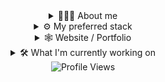 <div align="center">
  <details>
    <summary>
      🙋🏻‍♂️ About me
    </summary>
    <p>Hey! My name is Jesse. I'm a software engineer with a B.S. in Computer Science from NJIT.</p>
  </details>
  <details>
    <summary>
      ⚙️ My preferred stack
    </summary>
    <div>
      <picture>
        <source media="(prefers-color-scheme: dark)" srcset="https://skillicons.dev/icons?i=ts&theme=dark" />
        <source media="(prefers-color-scheme: light)" srcset="https://skillicons.dev/icons?i=ts&theme=light" />
        <img src="https://skillicons.dev/icons?i=ts" width="48" height="48" alt="Typescript Icon" />
      </picture>
      <picture>
        <source media="(prefers-color-scheme: dark)" srcset="https://skillicons.dev/icons?i=nextjs&theme=dark" />
        <source media="(prefers-color-scheme: light)" srcset="https://skillicons.dev/icons?i=nextjs&theme=light" />
        <img src="https://skillicons.dev/icons?i=nextjs" width="48" height="48" alt="Next JS Icon" />
      </picture>
      <picture>
        <source media="(prefers-color-scheme: dark)" srcset="https://skillicons.dev/icons?i=tailwind&theme=dark" />
        <source media="(prefers-color-scheme: light)" srcset="https://skillicons.dev/icons?i=tailwind&theme=light" />
        <img src="https://skillicons.dev/icons?i=tailwind" width="48" height="48" alt="Tailwind Icon" />
      </picture>
      <picture>
        <source media="(prefers-color-scheme: dark)" srcset="https://skillicons.dev/icons?i=prisma&theme=dark" />
        <source media="(prefers-color-scheme: light)" srcset="https://skillicons.dev/icons?i=prisma&theme=light" />
        <img src="https://skillicons.dev/icons?i=prisma" width="48" height="48" alt="Prisma Icon" />
      </picture>
      <picture>
        <source media="(prefers-color-scheme: dark)" srcset="https://skillicons.dev/icons?i=postgres&theme=dark" />
        <source media="(prefers-color-scheme: light)" srcset="https://skillicons.dev/icons?i=postgres&theme=light" />
        <img src="https://skillicons.dev/icons?i=postgres" width="48" height="48" alt="Postgres Icon" />
      </picture>
      <picture>
        <source media="(prefers-color-scheme: dark)" srcset="https://skillicons.dev/icons?i=githubactions&theme=dark" />
        <source media="(prefers-color-scheme: light)" srcset="https://skillicons.dev/icons?i=githubactions&theme=light" />
        <img src="https://skillicons.dev/icons?i=githubactions" width="48" height="48" alt="Github Actions Icon" />
      </picture>
      <picture>
        <source media="(prefers-color-scheme: dark)" srcset="https://skillicons.dev/icons?i=vercel&theme=dark" />
        <source media="(prefers-color-scheme: light)" srcset="https://skillicons.dev/icons?i=vercel&theme=light" />
        <img src="https://skillicons.dev/icons?i=vercel" width="48" height="48" alt="Vercel Icon" />
      </picture>
      <picture>
        <source media="(prefers-color-scheme: dark)" srcset="https://skillicons.dev/icons?i=vscode&theme=dark" />
        <source media="(prefers-color-scheme: light)" srcset="https://skillicons.dev/icons?i=vscode&theme=light" />
        <img src="https://skillicons.dev/icons?i=vscode" width="48" height="48" alt="Visual Studio Code Icon" />
      </picture>
    </div>
  </details>
  <details>
    <summary>
      🕸 Website / Portfolio
    </summary>
    <p>
      My favorite projects are already pinned to my github profile, but if you'd like to see more, check out 
      <a href="https://steezplusplus.github.io/">my portfolio</a>.
    </p>    
  </details>
  <details>
    <summary>
    🛠 What I'm currently working on
    </summary>
    <p>
      <b>
        <a href="https://hardware-share.vercel.app/">
          Hardware Share
        </a>
      </b>
      - A peer 2 peer platform empowering users to share their hardware.
    </p>
  </details>
  <img src="https://komarev.com/ghpvc/?username=steezplusplus&label=PROFILE+VIEWS" alt="Profile Views">
</div>
